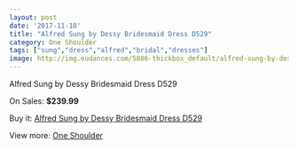 ```yaml
---
layout: post
date: '2017-11-18'
title: "Alfred Sung by Dessy Bridesmaid Dress D529"
category: One Shoulder
tags: ["sung","dress","alfred","bridal","dresses"]
image: http://img.eudances.com/5886-thickbox_default/alfred-sung-by-dessy-bridesmaid-dress-d529.jpg
---
```

Alfred Sung by Dessy Bridesmaid Dress D529

On Sales: **$239.99**
<a href="https://www.eudances.com/en/one-shoulder/2074-alfred-sung-by-dessy-bridesmaid-dress-d529.html"><amp-img layout="responsive" width="600" height="600" src="//img.eudances.com/5886-thickbox_default/alfred-sung-by-dessy-bridesmaid-dress-d529.jpg" alt="Alfred Sung by Dessy Bridesmaid Dress D529 0" /></a>
<a href="https://www.eudances.com/en/one-shoulder/2074-alfred-sung-by-dessy-bridesmaid-dress-d529.html"><amp-img layout="responsive" width="600" height="600" src="//img.eudances.com/5887-thickbox_default/alfred-sung-by-dessy-bridesmaid-dress-d529.jpg" alt="Alfred Sung by Dessy Bridesmaid Dress D529 1" /></a>

Buy it: [Alfred Sung by Dessy Bridesmaid Dress D529](https://www.eudances.com/en/one-shoulder/2074-alfred-sung-by-dessy-bridesmaid-dress-d529.html "Alfred Sung by Dessy Bridesmaid Dress D529")

View more: [One Shoulder](https://www.eudances.com/en/23-one-shoulder "One Shoulder")